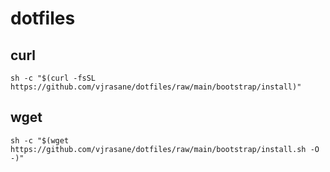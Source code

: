 # dotfiles

## curl
```shell
sh -c "$(curl -fsSL https://github.com/vjrasane/dotfiles/raw/main/bootstrap/install)"
```

## wget
```shell
sh -c "$(wget https://github.com/vjrasane/dotfiles/raw/main/bootstrap/install.sh -O -)"
```
